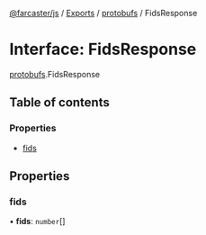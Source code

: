 [@farcaster/js](../README.md) / [Exports](../modules.md) / [protobufs](../modules/protobufs.md) / FidsResponse

# Interface: FidsResponse

[protobufs](../modules/protobufs.md).FidsResponse

## Table of contents

### Properties

- [fids](protobufs.FidsResponse.md#fids)

## Properties

### fids

• **fids**: `number`[]

